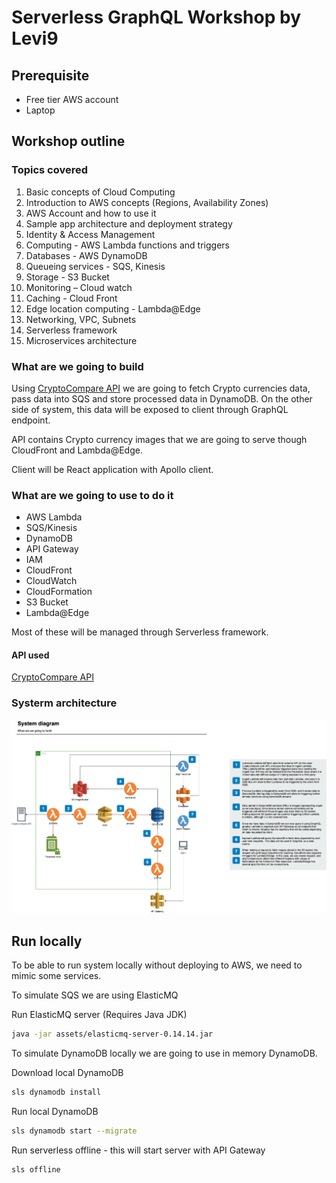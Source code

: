# Serverless GraphQL Workshop by Levi9

## Prerequisite

* Free tier AWS account
* Laptop

## Workshop outline

### Topics covered

1. Basic concepts of Cloud Computing
2. Introduction to AWS concepts (Regions, Availability Zones)
3. AWS Account and how to use it
4. Sample app architecture and deployment strategy
5. Identity & Access Management 
6. Computing - AWS Lambda functions and triggers
7. Databases - AWS DynamoDB
8. Queueing services - SQS, Kinesis 
9. Storage - S3 Bucket
10. Monitoring – Cloud watch
11. Caching - Cloud Front
12. Edge location computing - Lambda@Edge
13. Networking, VPC, Subnets
14. Serverless framework
15. Microservices architecture

### What are we going to build

Using [CryptoCompare API](https://min-api.cryptocompare.com/) we are going to fetch Crypto currencies data, pass data into SQS and store processed data in DynamoDB.
On the other side of system, this data will be exposed to client through GraphQL endpoint. 

API contains Crypto currency images that we are going to serve though CloudFront and Lambda@Edge. 

Client will be React application with Apollo client.

### What are we going to use to do it

* AWS Lambda
* SQS/Kinesis
* DynamoDB
* API Gateway
* IAM
* CloudFront
* CloudWatch
* CloudFormation
* S3 Bucket
* Lambda@Edge

Most of these will be managed through Serverless framework.

#### API used 
[CryptoCompare API](https://min-api.cryptocompare.com/)

### Systerm architecture

![system diagram](server/assets/system-diagram.png "System diagram")

## Run locally 

To be able to run system locally without deploying to AWS, we need to mimic some services. 

To simulate SQS we are using ElasticMQ 

Run ElasticMQ server (Requires Java JDK)

```bash
java -jar assets/elasticmq-server-0.14.14.jar
```

To simulate DynamoDB locally we are going to use in memory DynamoDB. 

Download local DynamoDB 

```bash
sls dynamodb install
```

Run local DynamoDB 

```bash
sls dynamodb start --migrate
```

Run serverless offline - this will start server with API Gateway  

```bash
sls offline
```